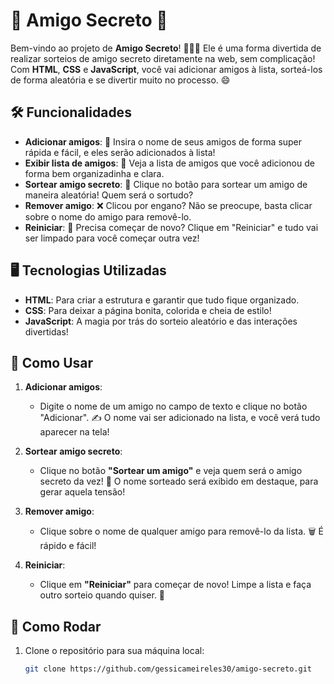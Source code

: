 # 🎉 **Amigo Secreto** 🎉

Bem-vindo ao projeto de **Amigo Secreto**! 🎁🎅🏼 Ele é uma forma divertida de realizar sorteios de amigo secreto diretamente na web, sem complicação! Com **HTML**, **CSS** e **JavaScript**, você vai adicionar amigos à lista, sorteá-los de forma aleatória e se divertir muito no processo. 😄

## 🛠️ **Funcionalidades**

- **Adicionar amigos**: 📝 Insira o nome de seus amigos de forma super rápida e fácil, e eles serão adicionados à lista!  
- **Exibir lista de amigos**: 👀 Veja a lista de amigos que você adicionou de forma bem organizadinha e clara.  
- **Sortear amigo secreto**: 🎲 Clique no botão para sortear um amigo de maneira aleatória! Quem será o sortudo? 
- **Remover amigo**: ❌ Clicou por engano? Não se preocupe, basta clicar sobre o nome do amigo para removê-lo.  
- **Reiniciar**: 🔄 Precisa começar de novo? Clique em "Reiniciar" e tudo vai ser limpado para você começar outra vez!

## 🖥️ **Tecnologias Utilizadas**

- **HTML**: Para criar a estrutura e garantir que tudo fique organizado.  
- **CSS**: Para deixar a página bonita, colorida e cheia de estilo! 
- **JavaScript**: A magia por trás do sorteio aleatório e das interações divertidas!

## 🚀 **Como Usar**

1. **Adicionar amigos**:
   - Digite o nome de um amigo no campo de texto e clique no botão "Adicionar". ✍️ O nome vai ser adicionado na lista, e você verá tudo aparecer na tela! 

2. **Sortear amigo secreto**:
   - Clique no botão **"Sortear um amigo"** e veja quem será o amigo secreto da vez! 🎉 O nome sorteado será exibido em destaque, para gerar aquela tensão! 

3. **Remover amigo**:
   - Clique sobre o nome de qualquer amigo para removê-lo da lista. 🗑️ É rápido e fácil!

4. **Reiniciar**:
   - Clique em **"Reiniciar"** para começar de novo! Limpe a lista e faça outro sorteio quando quiser. 🔄


## 🏁 **Como Rodar**

1. Clone o repositório para sua máquina local:

   ```bash
   git clone https://github.com/gessicameireles30/amigo-secreto.git
